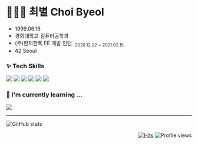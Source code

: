 # 👩🏻‍💻 최별  Choi Byeol 
- 1999.06.16
- 경희대학교 컴퓨터공학과
- (주)한지한톡 FE 개발 인턴 &nbsp;<sub>2020.12.22 ~ 2021.02.15</sub>
- 42 Seoul

### ✨ Tech Skills
<img src ="https://img.shields.io/badge/HTML5-E34F26.svg?&style=for-the-badge&logo=HTML5&logoColor=white"/> <img src ="https://img.shields.io/badge/CSS3-1572B6.svg?&style=for-the-badge&logo=CSS3&logoColor=white"/> <img src ="https://img.shields.io/badge/JavaScript-F7DF1E.svg?&style=for-the-badge&logo=JavaScript&logoColor=white"/> <img src ="https://img.shields.io/badge/React-61DAFB.svg?&style=for-the-badge&logo=React&logoColor=white"/> <img src ="https://img.shields.io/badge/Vue.js-4FC08D.svg?&style=for-the-badge&logo=Vue.js&logoColor=white"/> <img src ="https://img.shields.io/badge/Python-3776AB.svg?&style=for-the-badge&logo=Python&logoColor=white"/>

### 🌱 I'm currently learning ...   
<img src ="https://img.shields.io/badge/Nuxt.JS-00DC82.svg?&style=for-the-badge&logo=Nuxt.JS&logoColor=white"/>

---

![GitHub stats](https://github-readme-stats.vercel.app/api?username=choibyeol&show_icons=true&count_private=true)
<br>

<div align="right"
     
[![Hits](https://hits.seeyoufarm.com/api/count/incr/badge.svg?url=https%3A%2F%2Fgithub.com%2Fchoibyeol&count_bg=%2379C83D&title_bg=%23555555&icon=&icon_color=%23E7E7E7&title=hits&edge_flat=false)](https://hits.seeyoufarm.com)
![Profile views](https://gpvc.arturio.dev/choibyeol)
     
</div>

<!--
Custom badge 만들기: shields.io
아이콘: https://simpleicons.org/
<img src ="https://img.shields.io/badge/기술명-원하는색상코드.svg?&style=for-the-badge&logo=로고명&logoColor=로고색상"/>

- 🔭 I’m currently working on ...
- 🌱 I’m currently learning ...
- 👯 I’m looking to collaborate on ...
- 🤔 I’m looking for help with ...
- 💬 Ask me about ...
- 📫 How to reach me: ...
- 😄 Pronouns: ...
- ⚡ Fun fact: ...
-->
